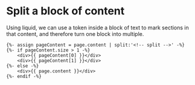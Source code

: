 # Split a block of content

Using liquid, we can use a token inside a block of text to mark sections in that content, and therefore turn one block into multiple.

```liquid
{%- assign pageContent = page.content | split:'<!-- split -->' -%}
{%- if pageContent.size > 1 -%}
    <div>{{ pageContent[0] }}</div>
    <div>{{ pageContent[1] }}</div>
{%- else -%}
    <div>{{ page.content }}</div>
{%- endif -%}
```

